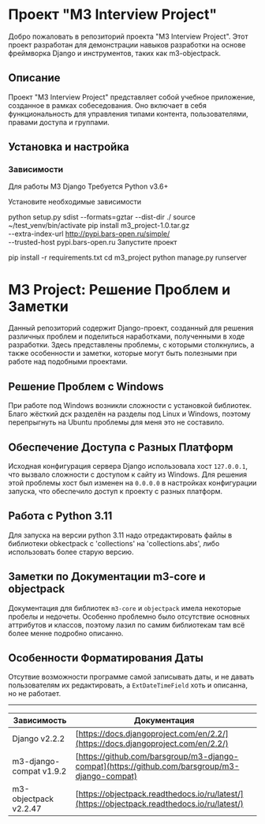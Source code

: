 # Проект "M3 Interview Project"

Добро пожаловать в репозиторий проекта "M3 Interview Project". Этот проект разработан для демонстрации навыков разработки на основе фреймворка Django и инструментов, таких как m3-objectpack.

## Описание

Проект "M3 Interview Project" представляет собой учебное приложение, созданное в рамках собеседования. Оно включает в себя функциональность для управления типами контента, пользователями, правами доступа и группами.

## Установка и настройка

### Зависимости

Для работы M3 Django Требуется Python v3.6+

Установите необходимые зависимости

python setup.py sdist --formats=gztar --dist-dir  ./
source ~/test_venv/bin/activate
pip install m3_project-1.0.tar.gz \
 --extra-index-url http://pypi.bars-open.ru/simple/ \
 --trusted-host pypi.bars-open.ru
Запустите проект

pip install -r requirements.txt
cd m3_project
python manage.py runserver

# M3 Project: Решение Проблем и Заметки

Данный репозиторий содержит Django-проект, созданный для решения различных проблем и поделиться наработками, полученными в ходе разработки. Здесь представлены проблемы, с которыми столкнулись, а также особенности и заметки, которые могут быть полезными при работе над подобными проектами.

## Решение Проблем с Windows

При работе под Windows возникли сложности с установкой библиотек. Благо жёсткий дск разделён на разделы под Linux и Windows, поэтому перепрыгнуть на Ubuntu проблемы для меня это не составило.
## Обеспечение Доступа с Разных Платформ

Исходная конфигурация сервера Django использовала хост `127.0.0.1`, что вызвало сложности с доступом к сайту из Windows. Для решения этой проблемы хост был изменен на `0.0.0.0` в настройках конфигурации запуска, что обеспечило доступ к проекту с разных платформ.

## Работа с Python 3.11

Для запуска на версии python 3.11 надо отредактировать файлы в библиотеки obkectpack с 'collections' на 'collections.abs', либо использовать более старую версию.

## Заметки по Документации m3-core и objectpack

Документация для библиотек `m3-core` и `objectpack` имела некоторые пробелы и недочеты. Особенно проблемно было отсутствие основных аттрибутов и классов, поэтому лазил по самим библиотекам там всё более менне подробно описанно.

## Особенности Форматирования Даты

Отсутвие возможности программе самой записывать даты, и не давать пользователям их редактировать, а `ExtDateTimeField` хоть и описанна, но не работает.

---

| Зависимость | Документация |
| ------ | ------ |
| Django v2.2.2| [https://docs.djangoproject.com/en/2.2/](https://docs.djangoproject.com/en/2.2/) |
| m3-django-compat v1.9.2 | [https://github.com/barsgroup/m3-django-compat](https://github.com/barsgroup/m3-django-compat) |
| m3-objectpack v2.2.47 | [https://objectpack.readthedocs.io/ru/latest/](https://objectpack.readthedocs.io/ru/latest/) |

